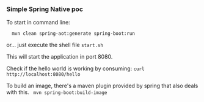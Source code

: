 ### Simple Spring Native poc

To start in command line:
```shell
  mvn clean spring-aot:generate spring-boot:run
```

or... just execute the shell file `start.sh`

This will start the application in port 8080.

Check if the hello world is working by consuming:
`curl http://localhost:8080/hello`



To build an image, there's a maven plugin provided by spring that also deals with
this.
``` mvn spring-boot:build-image```